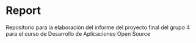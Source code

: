 # Report
Repositorio para la elaboración del informe del proyecto final del grupo 4 para el curso de Desarrollo de Aplicaciones Open Source
